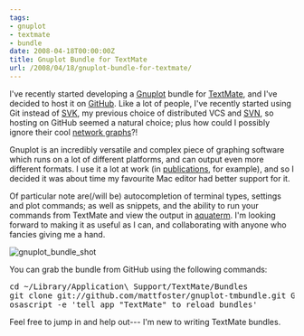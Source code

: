 ```yaml
---
tags:
- gnuplot
- textmate
- bundle
date: 2008-04-18T00:00:00Z
title: Gnuplot Bundle for TextMate
url: /2008/04/18/gnuplot-bundle-for-textmate/
---
```


I've recently started developing a [Gnuplot](http://www.gnuplot.info/ "gnuplot homepage") bundle for [TextMate](http://macromates.com/ "TextMate — The Missing Editor for Mac OS X"), and I've decided to host it on [GitHub](http://github.com/ "Secure Git hosting and collaborative development &mdash; GitHub"). Like a lot of people, I've recently started using Git instead of [SVK](http://svk.bestpractical.com/ "HomePage - SVK Wiki"), my previous choice of distributed VCS and [SVN](http://subversion.tigris.org/ "subversion.tigris.org"), so hosting on GitHub seemed a natural choice; plus how could I possibly ignore their cool [network graphs](http://github.com/Caged/gitnub/network)?! 

Gnuplot is an incredibly versatile and complex piece of graphing software which runs on a lot of different platforms, and can output even more different formats. I use it a lot at work (in [publications](http://files.hackerific.net/interp_rev.pdf), for example), and so I decided it was about time my favourite Mac editor had better support for it. 

Of particular note are(/will be) autocompletion of terminal types, settings and plot commands; as well as snippets, and the ability to run your commands from TextMate and view the output in [aquaterm](http://sourceforge.net/projects/aquaterm/ "SourceForge.net: AquaTerm (Mac OS X graphics terminal)"). I'm looking forward to making it as useful as I can, and collaborating with anyone who fancies giving me a hand.

![gnuplot_bundle_shot](http://files.hackerific.net/2008-04-18_gnuplot_bundle_shot1.jpg)

You can grab the bundle from GitHub using the following commands:

<pre>
cd ~/Library/Application\ Support/TextMate/Bundles
git clone git://github.com/mattfoster/gnuplot-tmbundle.git Gnuplot.tmbundle
osascript -e 'tell app "TextMate" to reload bundles'
</pre>

Feel free to jump in and help out--- I'm new to writing TextMate bundles.

